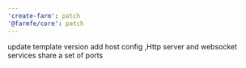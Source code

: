 ```yaml
---
'create-farm': patch
'@farmfe/core': patch
---
```


update template version add host config ,Http server and websocket services share a set of ports
